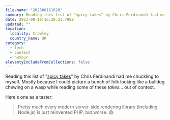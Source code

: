 ```yaml
---
file-name: "202308161628"
summary: Reading this list of "spicy takes" by Chris Ferdinandi had me chuckling to myself.
date: 2023-08-16T16:28:21.798Z
updated: ""
location:
  locality: Crawley
  country_name: UK
category:
  - tech
  - context
  - humour
eleventyExcludeFromCollections: false
---
```


Reading this list of "[spicy takes](https://gomakethings.com/spicy-takes/)" by Chris Ferdinandi had me chuckling to myself. Mostly because I could picture a bunch of folk looking like a bulldog chewing on a wasp while reading some of these *takes*&hellip; out of context.

Here's one as a taster:

> Pretty much every modern server-side rendering library (including Node.js) is just reinvented PHP, but worse. 😱
